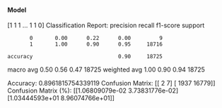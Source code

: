 #### Model
[1 1 1 ... 1 1 0]
Classification Report:
              precision    recall  f1-score   support

           0       0.00      0.22      0.00         9
           1       1.00      0.90      0.95     18716

    accuracy                           0.90     18725
   macro avg       0.50      0.56      0.47     18725
weighted avg       1.00      0.90      0.94     18725

Accuracy: 0.8961815754339119
Confusion Matrix:
[[    2     7]
 [ 1937 16779]]
Confusion Matrix (%):
[[1.06809079e-02 3.73831776e-02]
 [1.03444593e+01 8.96074766e+01]]
